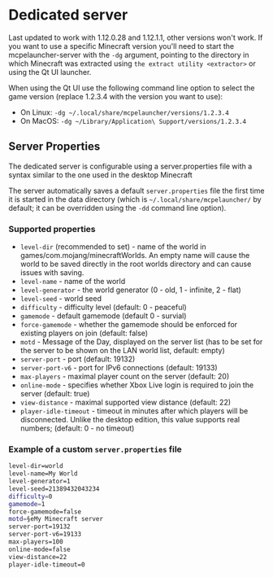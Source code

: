# Dedicated server

Last updated to work with 1.12.0.28 and 1.12.1.1, other versions won\'t
work. If you want to use a specific Minecraft version you\'ll need to
start the mcpelauncher-server with the `-dg` argument,
pointing to the directory in which Minecraft was extracted using
`the extract utility <extractor>` or using
the Qt UI launcher.

When using the Qt UI use the following command line option to select the
game version (replace 1.2.3.4 with the version you want to use):

-   On Linux: `-dg ~/.local/share/mcpelauncher/versions/1.2.3.4`
-   On MacOS: `-dg ~/Library/Application\ Support/versions/1.2.3.4`

## Server Properties

The dedicated server is configurable using a server.properties file with
a syntax similar to the one used in the desktop Minecraft

The server automatically saves a default `server.properties` file the
first time it is started in the data directory (which is
`~/.local/share/mcpelauncher/` by default; it can be overridden using
the `-dd` command line option).

### Supported properties

-   `level-dir` (recommended to set) - name of the world in
    games/com.mojang/minecraftWorlds. An empty name will cause the world
    to be saved directly in the root worlds directory and can cause
    issues with saving.
-   `level-name` - name of the world
-   `level-generator` - the world generator (0 - old, 1 - infinite, 2 -
    flat)
-   `level-seed` - world seed
-   `difficulty` - difficulty level (default: 0 - peaceful)
-   `gamemode` - default gamemode (default 0 - survial)
-   `force-gamemode` - whether the gamemode should be enforced for
    existing players on join (default: false)
-   `motd` - Message of the Day, displayed on the server list (has to be
    set for the server to be shown on the LAN world list, default:
    empty)
-   `server-port` - port (default: 19132)
-   `server-port-v6` - port for IPv6 connections (default: 19133)
-   `max-players` - maximal player count on the server (default: 20)
-   `online-mode` - specifies whether Xbox Live login is required to
    join the server (default: true)
-   `view-distance` - maximal supported view distance (default: 22)
-   `player-idle-timeout` - timeout in minutes after which players will
    be disconnected. Unlike the desktop edition, this value supports
    real numbers; (default: 0 - no timeout)

### Example of a custom `server.properties` file

``` bash
level-dir=world
level-name=My World
level-generator=1
level-seed=21389432043234
difficulty=0
gamemode=1
force-gamemode=false
motd=§eMy Minecraft server
server-port=19132
server-port-v6=19133
max-players=100
online-mode=false
view-distance=22
player-idle-timeout=0
```
